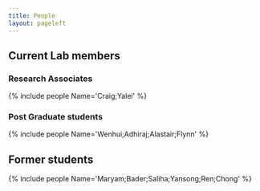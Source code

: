 ```yaml
---
title: People
layout: pageleft
---
```


<div class="grant" markdown=1>


## Current Lab members

### Research Associates
{% include people Name='Craig;Yalei' %}

### Post Graduate students 

{% include people Name='Wenhui;Adhiraj;Alastair;Flynn' %}

<!--- [Wenhui Zhang](https://www.carnegie-trust.org/alumni/wenhui-zhang-2/): Doctoral Student funded by [Carnegie Trust ](https://www.carnegie-trust.org/).

- [Adhiraj Mondal](https://www.gla.ac.uk/pgrs/adhirajmandal/): Doctoral Students funded by [EPSRC](https://www.ukri.org/councils/epsrc/).
 
- [Alastair Gemmel](https://www.gla.ac.uk/subjects/medicine/staff/index.html/staffcontact/person/4edfe9e08197): Part time doctoral student and Principal Clinical Scientist, Nuclear Medicine, NHS Greater Glasgow and Clyde and funded by NHSGGC Bursary.
 
- [Flynn Gewirtz-O'Reilly](https://www.linkedin.com/in/flynn-gewirtz-o-reilly-ba8431101/?originalSubdomain=uk): Doctoral Student funded by [Canon](https://research.eu.medical.canon/) and [EPSRC](https://www.ukri.org/councils/epsrc/).

-->

## Former students 

{% include people Name='Maryam;Bader;Saliha;Yansong;Ren;Chong' %}


<!--* [Bader Al-Ruwali](https://www.ju.edu.sa/en/colleges/science-college/college-of-science/departments/department-of-mathematics/department-members/statistics/): Currently Assistant Professor at the Department of Statistics, Jouf University, Saudi Arabia.
 
* [Saliha Alghamdi](https://cemse.kaust.edu.sa/stat/people/person/salihah-s-alghamdi): Currently Post Doctoral Researcher at Department of Statistics, KAUST, Saudi Arabia.

* [Maryam Al Alawi](https://www.squ.edu.om/Portals/8/CV/Statistics/Maryam%20Al-AlawiCV.pdf?ver=2020-01-23-101749-377): Currently Assistant Professor at Department of Statistics,  Sultan Qaboos University, Oman.

* [Yansong Cheng](https://www.linkedin.com/in/yansongcheng/): Currently  Associate Director Biostatistics at Alnylam Pharmaceuticals.

* Chong Liu

*  [Dan Ren](https://udayton.edu/directory/artssciences/mathematics/ren_dan.php): Currently Associate Professor at University of Dayton, Ohio, USA.

-->

</div>